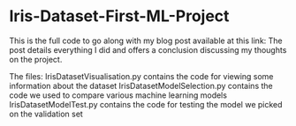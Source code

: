 # Iris-Dataset-First-ML-Project

This is the full code to go along with my blog post available at this link: 
The post details everything I did and offers a conclusion discussing my thoughts on the project.


The files:
IrisDatasetVisualisation.py contains the code for viewing some information about the dataset
IrisDatasetModelSelection.py contains the code we used to compare various machine learning models
IrisDatasetModelTest.py contains the code for testing the model we picked on the validation set


